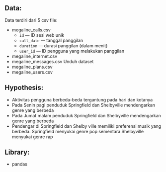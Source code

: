 ## Data:

Data terdiri dari 5 csv file:
- megaline_calls.csv
  - `id` — ID sesi web unik
  - `call_date` — tanggal panggilan
  - `duration` — durasi panggilan (dalam menit)
  - `user_id` — ID pengguna yang melakukan panggilan
- megaline_internet.csv
- megaline_messages.csv Unduh dataset
- megaline_plans.csv
- megaline_users.csv



## Hypothesis:

- Aktivitas pengguna berbeda-beda tergantung pada hari dan kotanya
- Pada Senin pagi penduduk Springfield dan Shelbyville mendengarkan genre yang berbeda
- Pada Jumat malam penduduk Springfield dan Shelbyville mendengarkan genre yang berbeda
- Pendengar di Springfield dan Shelby ville memiliki preferensi musik yang berbeda. Springfield menyukai genre pop sementara Shelbyville menyukai genre rap

## Library:

- pandas
